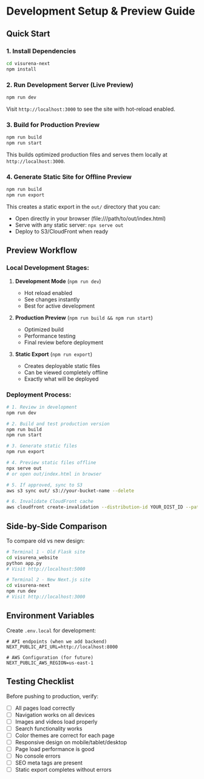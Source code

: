 # Development Setup & Preview Guide

## Quick Start

### 1. Install Dependencies
```bash
cd visurena-next
npm install
```

### 2. Run Development Server (Live Preview)
```bash
npm run dev
```
Visit `http://localhost:3000` to see the site with hot-reload enabled.

### 3. Build for Production Preview
```bash
npm run build
npm run start
```
This builds optimized production files and serves them locally at `http://localhost:3000`.

### 4. Generate Static Site for Offline Preview
```bash
npm run build
npm run export
```
This creates a static export in the `out/` directory that you can:
- Open directly in your browser (file:///path/to/out/index.html)
- Serve with any static server: `npx serve out`
- Deploy to S3/CloudFront when ready

## Preview Workflow

### Local Development Stages:

1. **Development Mode** (`npm run dev`)
   - Hot reload enabled
   - See changes instantly
   - Best for active development

2. **Production Preview** (`npm run build && npm run start`)
   - Optimized build
   - Performance testing
   - Final review before deployment

3. **Static Export** (`npm run export`)
   - Creates deployable static files
   - Can be viewed completely offline
   - Exactly what will be deployed

### Deployment Process:

```bash
# 1. Review in development
npm run dev

# 2. Build and test production version
npm run build
npm run start

# 3. Generate static files
npm run export

# 4. Preview static files offline
npx serve out
# or open out/index.html in browser

# 5. If approved, sync to S3
aws s3 sync out/ s3://your-bucket-name --delete

# 6. Invalidate CloudFront cache
aws cloudfront create-invalidation --distribution-id YOUR_DIST_ID --paths "/*"
```

## Side-by-Side Comparison

To compare old vs new design:

```bash
# Terminal 1 - Old Flask site
cd visurena_website
python app.py
# Visit http://localhost:5000

# Terminal 2 - New Next.js site
cd visurena-next
npm run dev
# Visit http://localhost:3000
```

## Environment Variables

Create `.env.local` for development:
```env
# API endpoints (when we add backend)
NEXT_PUBLIC_API_URL=http://localhost:8000

# AWS Configuration (for future)
NEXT_PUBLIC_AWS_REGION=us-east-1
```

## Testing Checklist

Before pushing to production, verify:

- [ ] All pages load correctly
- [ ] Navigation works on all devices
- [ ] Images and videos load properly
- [ ] Search functionality works
- [ ] Color themes are correct for each page
- [ ] Responsive design on mobile/tablet/desktop
- [ ] Page load performance is good
- [ ] No console errors
- [ ] SEO meta tags are present
- [ ] Static export completes without errors
